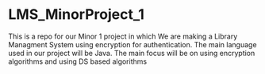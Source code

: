 # LMS_MinorProject_1
This is a repo for our Minor 1 project in which We are making a Library Managment System using encryption for authentication.
The main language used in our project will be Java.
The main focus will be on using encryption algorithms and using DS based algorithms
